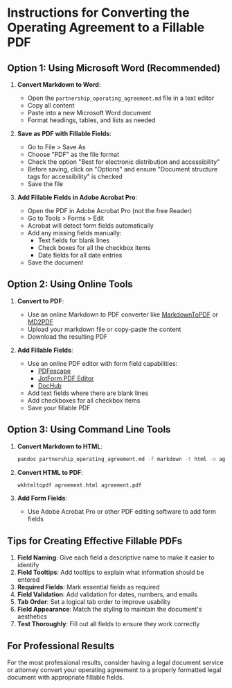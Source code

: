 # Instructions for Converting the Operating Agreement to a Fillable PDF

## Option 1: Using Microsoft Word (Recommended)

1. **Convert Markdown to Word**:
   - Open the `partnership_operating_agreement.md` file in a text editor
   - Copy all content
   - Paste into a new Microsoft Word document
   - Format headings, tables, and lists as needed

2. **Save as PDF with Fillable Fields**:
   - Go to File > Save As
   - Choose "PDF" as the file format
   - Check the option "Best for electronic distribution and accessibility"
   - Before saving, click on "Options" and ensure "Document structure tags for accessibility" is checked
   - Save the file

3. **Add Fillable Fields in Adobe Acrobat Pro**:
   - Open the PDF in Adobe Acrobat Pro (not the free Reader)
   - Go to Tools > Forms > Edit
   - Acrobat will detect form fields automatically
   - Add any missing fields manually:
     - Text fields for blank lines
     - Check boxes for all the checkbox items
     - Date fields for all date entries
   - Save the document

## Option 2: Using Online Tools

1. **Convert to PDF**:
   - Use an online Markdown to PDF converter like [MarkdownToPDF](https://www.markdowntopdf.com/) or [MD2PDF](https://md2pdf.netlify.app/)
   - Upload your markdown file or copy-paste the content
   - Download the resulting PDF

2. **Add Fillable Fields**:
   - Use an online PDF editor with form field capabilities:
     - [PDFescape](https://www.pdfescape.com/)
     - [JotForm PDF Editor](https://www.jotform.com/products/pdf-editor/)
     - [DocHub](https://dochub.com/)
   - Add text fields where there are blank lines
   - Add checkboxes for all checkbox items
   - Save your fillable PDF

## Option 3: Using Command Line Tools

1. **Convert Markdown to HTML**:
   ```bash
   pandoc partnership_operating_agreement.md -f markdown -t html -o agreement.html
   ```

2. **Convert HTML to PDF**:
   ```bash
   wkhtmltopdf agreement.html agreement.pdf
   ```

3. **Add Form Fields**:
   - Use Adobe Acrobat Pro or other PDF editing software to add form fields

## Tips for Creating Effective Fillable PDFs

1. **Field Naming**: Give each field a descriptive name to make it easier to identify
2. **Field Tooltips**: Add tooltips to explain what information should be entered
3. **Required Fields**: Mark essential fields as required
4. **Field Validation**: Add validation for dates, numbers, and emails
5. **Tab Order**: Set a logical tab order to improve usability
6. **Field Appearance**: Match the styling to maintain the document's aesthetics
7. **Test Thoroughly**: Fill out all fields to ensure they work correctly

## For Professional Results

For the most professional results, consider having a legal document service or attorney convert your operating agreement to a properly formatted legal document with appropriate fillable fields.
